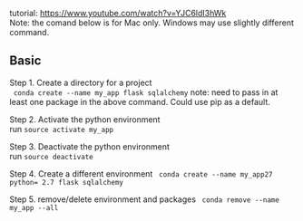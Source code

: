 tutorial: https://www.youtube.com/watch?v=YJC6ldI3hWk  
Note: the comand below is for Mac only. Windows may use slightly different command.
## Basic

Step 1. Create a directory for a project   
``` conda create --name my_app flask sqlalchemy```
note: need to pass in at least one package in the above command. Could use pip as a default.

Step 2. Activate the python environment   
run ```source activate my_app```

Step 3. Deactivate the python environment  
run ```source deactivate```


Step 4. Create a different environment
``` conda create --name my_app27 python= 2.7 flask sqlalchemy```


Step 5. remove/delete environment and packages
``` conda remove --name my_app --all```
